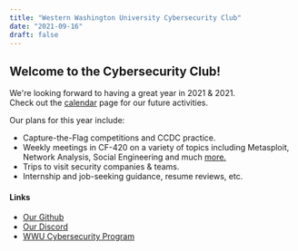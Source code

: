 ```yaml
---
title: "Western Washington University Cybersecurity Club"
date: "2021-09-16"
draft: false
---
```


## Welcome to the Cybersecurity Club!

We're looking forward to having a great year in 2021 & 2021.  
Check out the [calendar](../calendar) page for our future activities.  

Our plans for this year include:  
* Capture-the-Flag competitions and CCDC practice.  
* Weekly meetings in CF-420 on a variety of topics including Metasploit, Network Analysis, Social Engineering and much [more.](https://wwucyber.com/posts/topics_for_quarter)  
* Trips to visit security companies & teams.  
* Internship and job-seeking guidance, resume reviews, etc.  

#### Links

* [Our Github](https://github.com/wwucyber)  
* [Our Discord](https://discord.gg/hXs2NgTYP5)
* [WWU Cybersecurity Program](https://cs.wwu.edu/cybersecurity) 

